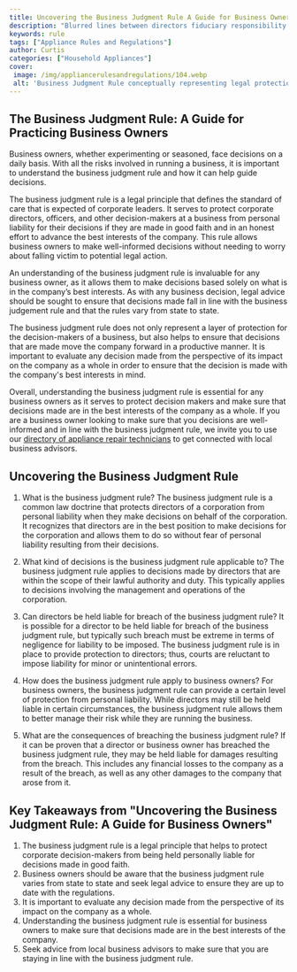 ```yaml
---
title: Uncovering the Business Judgment Rule A Guide for Business Owners
description: "Blurred lines between directors fiduciary responsibility and company decisions often presents a challenge Uncover the Business Judgment Rule and learn how it can help business owners protect their interests"
keywords: rule
tags: ["Appliance Rules and Regulations"]
author: Curtis
categories: ["Household Appliances"]
cover: 
 image: /img/appliancerulesandregulations/104.webp
 alt: 'Business Judgment Rule conceptually representing legal protection for business owners'
---
```

## The Business Judgment Rule: A Guide for Practicing Business Owners
Business owners, whether experimenting or seasoned, face decisions on a daily basis. With all the risks involved in running a business, it is important to understand the business judgment rule and how it can help guide decisions.

The business judgment rule is a legal principle that defines the standard of care that is expected of corporate leaders. It serves to protect corporate directors, officers, and other decision-makers at a business from personal liability for their decisions if they are made in good faith and in an honest effort to advance the best interests of the company. This rule allows business owners to make well-informed decisions without needing to worry about falling victim to potential legal action.

An understanding of the business judgment rule is invaluable for any business owner, as it allows them to make decisions based solely on what is in the company’s best interests. As with any business decision, legal advice should be sought to ensure that decisions made fall in line with the business judgement rule and that the rules vary from state to state.

The business judgment rule does not only represent a layer of protection for the decision-makers of a business, but also helps to ensure that decisions that are made move the company forward in a productive manner. It is important to evaluate any decision made from the perspective of its impact on the company as a whole in order to ensure that the decision is made with the company's best interests in mind.

Overall, understanding the business judgment rule is essential for any business owners as it serves to protect decision makers and make sure that decisions made are in the best interests of the company as a whole. If you are a business owner looking to make sure that you decisions are well-informed and in line with the business judgment rule, we invite you to use our [directory of appliance repair technicians](./pages/appliance-repair-technicians) to get connected with local business advisors.

## Uncovering the Business Judgment Rule

1. What is the business judgment rule? 
The business judgment rule is a common law doctrine that protects directors of a corporation from personal liability when they make decisions on behalf of the corporation. It recognizes that directors are in the best position to make decisions for the corporation and allows them to do so without fear of personal liability resulting from their decisions.

2. What kind of decisions is the business judgment rule applicable to?
The business judgment rule applies to decisions made by directors that are within the scope of their lawful authority and duty. This typically applies to decisions involving the management and operations of the corporation.

3. Can directors be held liable for breach of the business judgment rule?
It is possible for a director to be held liable for breach of the business judgment rule, but typically such breach must be extreme in terms of negligence for liability to be imposed. The business judgment rule is in place to provide protection to directors; thus, courts are reluctant to impose liability for minor or unintentional errors.

4. How does the business judgment rule apply to business owners?
For business owners, the business judgment rule can provide a certain level of protection from personal liability. While directors may still be held liable in certain circumstances, the business judgment rule allows them to better manage their risk while they are running the business.

5. What are the consequences of breaching the business judgment rule?
If it can be proven that a director or business owner has breached the business judgment rule, they may be held liable for damages resulting from the breach. This includes any financial losses to the company as a result of the breach, as well as any other damages to the company that arose from it.

## Key Takeaways from "Uncovering the Business Judgment Rule: A Guide for Business Owners" 
1. The business judgment rule is a legal principle that helps to protect corporate decision-makers from being held personally liable for decisions made in good faith.
2. Business owners should be aware that the business judgment rule varies from state to state and seek legal advice to ensure they are up to date with the regulations.
3. It is important to evaluate any decision made from the perspective of its impact on the company as a whole.
4. Understanding the business judgment rule is essential for business owners to make sure that decisions made are in the best interests of the company. 
5. Seek advice from local business advisors to make sure that you are staying in line with the business judgment rule.

